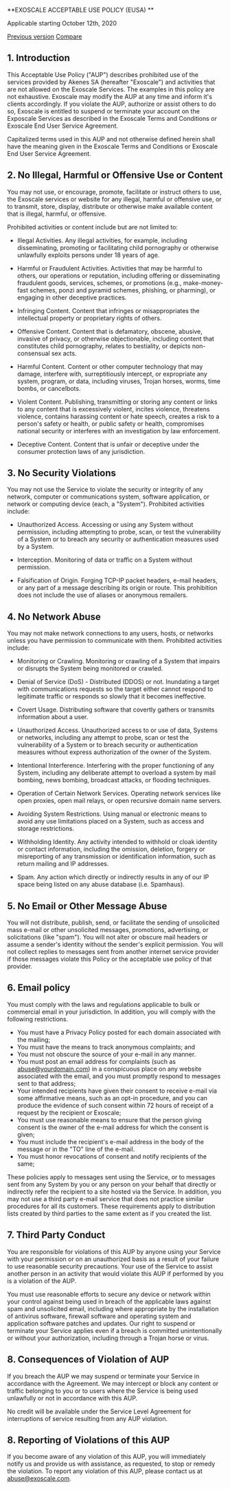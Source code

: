 **EXOSCALE ACCEPTABLE USE POLICY (EUSA) **

Applicable starting October 12th, 2020

[Previous version](https://github.com/exoscale/terms/blob/master/aup-previous.markdown)
[Compare](https://github.com/exoscale/terms/commits/master)

## 1. Introduction

This Acceptable Use Policy ("AUP") describes prohibited use of the
services provided by Akenes SA (hereafter "Exoscale") and activities
that are not allowed on the Exoscale Services. The examples in
this policy are not exhaustive. Exoscale may modify the AUP at any time
and inform it's clients accordingly. If you violate the AUP, authorize
or assist others to do so, Exoscale is entitled to suspend or terminate
your account on the Exposcale Services as described in the
Exoscale Terms and Conditions or Exoscale End User Service Agreement. 

Capitalized terms used in this AUP and not otherwise defined herein
shall have the meaning given in the Exoscale Terms and Conditions 
or Exoscale End User Service Agreement.

## 2. No Illegal, Harmful or Offensive Use or Content

You may not use, or encourage, promote, facilitate or instruct others to
use, the Exoscale services or website for any illegal, harmful or
offensive use, or to transmit, store, display, distribute or otherwise
make available content that is illegal, harmful, or offensive.

Prohibited activities or content include but are not limited to:

-   Illegal Activities. Any illegal activities, for example, including disseminating,
    promoting or facilitating child pornography or otherwise
    unlawfully exploits persons under 18 years of age.

-   Harmful or Fraudulent Activities. Activities that may be harmful to others, our operations or
    reputation, including offering or disseminating fraudulent goods,
    services, schemes, or promotions (e.g., make-money-fast schemes,
    ponzi and pyramid schemes, phishing, or pharming), or engaging in
    other deceptive practices.

-   Infringing Content. Content that infringes or misappropriates the intellectual property
    or proprietary rights of others.

-   Offensive Content. Content that is defamatory, obscene, abusive, invasive of privacy,
    or otherwise objectionable, including content that constitutes
    child pornography, relates to bestiality, or depicts
    non-consensual sex acts.

-   Harmful Content. Content or other computer technology that may damage, interfere
    with, surreptitiously intercept, or expropriate any system,
    program, or data, including viruses, Trojan horses, worms, time
    bombs, or cancelbots.

-   Violent Content. Publishing, transmitting or storing any content or links to any
    content that is excessively violent, incites violence, threatens
    violence, contains harassing content or hate speech, creates a
    risk to a person\'s safety or health, or public safety or health,
    compromises national security or interferes with an investigation
    by law enforcement.

-   Deceptive Content. Content that is unfair or deceptive under the consumer protection
    laws of any jurisdiction.

## 3. No Security Violations

You may not use the Service to violate the security or integrity of any
network, computer or communications system, software application, or
network or computing device (each, a "System"). Prohibited activities
include:

-   Unauthorized Access. Accessing or using any System without permission, including
    attempting to probe, scan, or test the vulnerability of a System
    or to breach any security or authentication measures used by a
    System.

-   Interception. Monitoring of data or traffic on a System without permission.

-   Falsification of Origin. Forging TCP-IP packet headers, e-mail 
    headers, or any part of a message describing its origin or route.
    This prohibition does not include the use of aliases or anonymous 
    remailers.

## 4. No Network Abuse 

You may not make network connections to any users, hosts, or networks
unless you have permission to communicate with them. Prohibited
activities include:

-   Monitoring or Crawling. Monitoring or crawling of a System that impairs or disrupts the
    System being monitored or crawled.

-   Denial of Service (DoS) - Distributed (DDOS) or not. Inundating a target with communications 
    requests so the target either cannot respond to legitimate 
    traffic or responds so slowly that it becomes ineffective.
    
-   Covert Usage. Distributing software that covertly gathers or transmits information about a user.

-   Unauthorized Access. Unauthorized access to or use of data, Systems or networks, 
    including any attempt to probe, scan or test the vulnerability of a System or 
    to breach security or authentication measures without express authorization of 
    the owner of the System.

-   Intentional Interference. Interfering with the proper functioning of any System, including any
    deliberate attempt to overload a system by mail bombing, news
    bombing, broadcast attacks, or flooding techniques.

-   Operation of Certain Network Services. Operating network services like open 
    proxies, open mail relays, or open recursive domain name servers.

-   Avoiding System Restrictions. Using manual or electronic means to 
    avoid any use limitations placed on a System, such as access and storage restrictions.
    
-   Withholding Identity. Any activity intended to withhold or cloak identity 
    or contact information, including the omission, deletion, forgery or misreporting 
    of any transmission or identification information, such as return mailing and IP addresses.
    
-   Spam. Any action which directly or indirectly results in any 
    of our IP space being listed on any abuse database (i.e. Spamhaus).

## 5. No Email or Other Message Abuse

You will not distribute, publish, send, or facilitate the sending of
unsolicited mass e-mail or other unsolicited messages, promotions,
advertising, or solicitations (like "spam"). You will not alter or
obscure mail headers or assume a sender's identity without the sender's
explicit permission. You will not collect replies to messages sent from
another internet service provider if those messages violate this Policy
or the acceptable use policy of that provider.

## 6. Email policy

You must comply with the laws and regulations applicable to bulk or
commercial email in your jurisdiction. In addition, you will comply with
the following restrictions.

- You must have a Privacy Policy posted for each domain associated with the mailing;
- You must have the means to track anonymous complaints; and
- You must not obscure the source of your e-mail in any manner.
- You must post an email address for complaints (such as abuse@yourdomain.com) in a conspicuous place on any website associated with the email, and you must promptly respond to messages sent to that address;
- Your intended recipients have given their consent to receive e-mail via some affirmative means, such as an opt-in procedure, and you can produce the evidence of such consent within 72 hours of receipt of a request by the recipient or Exoscale;
- You must use reasonable means to ensure that the person giving consent is the owner of the e-mail address for which the consent is given;
- You must include the recipient's e-mail address in the body of the message or in the "TO" line of the e-mail. 
- You must honor revocations of consent and notify recipients of the same;

These policies apply to messages sent using the Service, or to messages sent from any System by you or any person on your behalf that directly or indirectly refer the recipient to a site hosted via the Service. In addition, you may not use a third party e-mail service that does not practice similar procedures for all its customers. These requirements apply to distribution lists created by third parties to the same extent as if you created the list.

## 7. Third Party Conduct

You are responsible for violations of this AUP by anyone using your Service with your permission or on an unauthorized basis as a result of your failure to use reasonable security precautions. Your use of the Service to assist another person in an activity that would violate this AUP if performed by you is a violation of the AUP.

You must use reasonable efforts to secure any device or network within your control against being used in breach of the applicable laws against spam and unsolicited email, including where appropriate by the installation of antivirus software, firewall software and operating system and application software patches and updates. Our right to suspend or terminate your Service applies even if a breach is committed unintentionally or without your authorization, including through a Trojan horse or virus.

## 8. Consequences of Violation of AUP

If you breach the AUP we may suspend or terminate your Service in accordance with the Agreement. We may intercept or block any content or traffic belonging to you or to users where the Service is being used unlawfully or not in accordance with this AUP.

No credit will be available under the Service Level Agreement for interruptions of service resulting from any AUP violation.

## 8. Reporting of Violations of this AUP

If you become aware of any violation of this AUP, you will immediately notify us and provide us with assistance, as requested, to stop or remedy the violation. To report any violation of this AUP, please contact us at abuse@exoscale.com.

